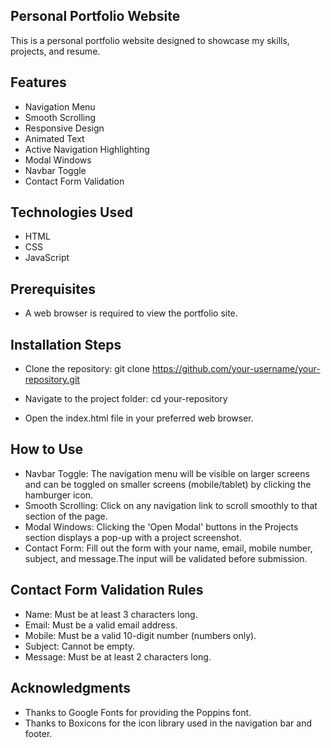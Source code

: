 ## Personal Portfolio Website

This is a personal portfolio website designed to showcase my skills, projects, and resume.

## Features

- Navigation Menu
- Smooth Scrolling
- Responsive Design
- Animated Text
- Active Navigation Highlighting
- Modal Windows
- Navbar Toggle
- Contact Form Validation

## Technologies Used

- HTML
- CSS
- JavaScript

## Prerequisites

- A web browser is required to view the portfolio site.

## Installation Steps

- Clone the repository:
  git clone https://github.com/your-username/your-repository.git

- Navigate to the project folder:
  cd your-repository

- Open the index.html file in your preferred web browser.

## How to Use

- Navbar Toggle: The navigation menu will be visible on larger screens and can be toggled on smaller screens (mobile/tablet) by clicking the hamburger icon.
- Smooth Scrolling: Click on any navigation link to scroll smoothly to that section of the page.
- Modal Windows:  Clicking the 'Open Modal' buttons in the Projects section displays a pop-up with a project screenshot.
- Contact Form: Fill out the form with your name, email, mobile number, subject, and message.The input will be validated before submission.

## Contact Form Validation Rules

- Name: Must be at least 3 characters long.
- Email: Must be a valid email address.
- Mobile: Must be a valid 10-digit number (numbers only).
- Subject: Cannot be empty.
- Message: Must be at least 2 characters long.

## Acknowledgments

- Thanks to Google Fonts for providing the Poppins font.
- Thanks to Boxicons for the icon library used in the navigation bar and footer.